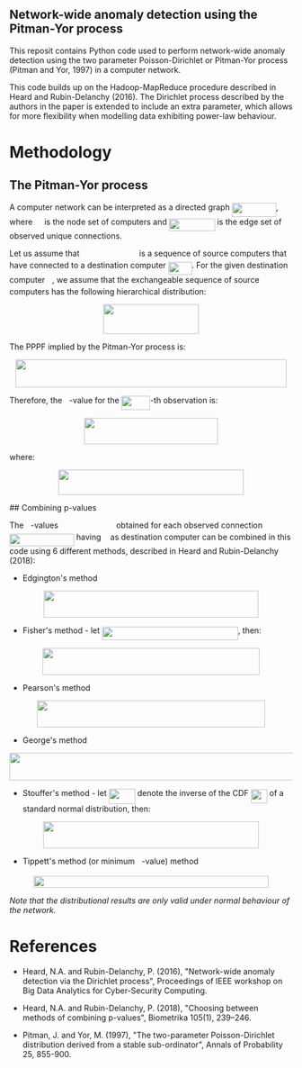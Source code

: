 ## Network-wide anomaly detection using the Pitman-Yor process

This reposit contains Python code used to perform network-wide anomaly detection using the two parameter Poisson-Dirichlet or Pitman-Yor process (Pitman and Yor, 1997) in a computer network. 

This code builds up on the Hadoop-MapReduce procedure described in Heard and Rubin-Delanchy (2016). The Dirichlet process described by the authors in the paper is extended to include an extra parameter, which allows for more flexibility when modelling data exhibiting power-law behaviour.

# Methodology

## The Pitman-Yor process

A computer network can be interpreted as a directed graph <img src="https://rawgit.com/fraspass/pitman_yor/master/svgs/73dde20bcffb31b6177c5d21c5a96f6d.svg?invert_in_darkmode" align=middle width=78.37896pt height=24.6576pt/>, where <img src="https://rawgit.com/fraspass/pitman_yor/master/svgs/a9a3a4a202d80326bda413b5562d5cd1.svg?invert_in_darkmode" align=middle width=13.242075pt height=22.46574pt/> is the node set of computers and <img src="https://rawgit.com/fraspass/pitman_yor/master/svgs/94db391751ae0befe931ce025807b400.svg?invert_in_darkmode" align=middle width=81.575175pt height=22.46574pt/> is the edge set of observed unique connections. 

Let us assume that <img src="https://rawgit.com/fraspass/pitman_yor/master/svgs/93e8f48a97001313f47040c9f354a850.svg?invert_in_darkmode" align=middle width=98.415405pt height=14.15535pt/> is a sequence of source computers that have connected to a destination computer <img src="https://rawgit.com/fraspass/pitman_yor/master/svgs/3a49e7753441741b7224c79f23973f59.svg?invert_in_darkmode" align=middle width=41.982435pt height=22.46574pt/>. For the given destination computer <img src="https://rawgit.com/fraspass/pitman_yor/master/svgs/deceeaf6940a8c7a5a02373728002b0f.svg?invert_in_darkmode" align=middle width=8.6493pt height=14.15535pt/>, we assume that the exchangeable sequence of source computers has the following hierarchical distribution:
<p align="center"><img src="https://rawgit.com/fraspass/pitman_yor/master/svgs/8200749748ae36b2058d9caafc3d8805.svg?invert_in_darkmode" align=middle width=170.67435pt height=52.86534pt/></p>

The PPPF implied by the Pitman-Yor process is:
<p align="center"><img src="https://rawgit.com/fraspass/pitman_yor/master/svgs/aaeab5c4459e02c055b6e5bede16eaf1.svg?invert_in_darkmode" align=middle width=482.9319pt height=50.226165pt/></p>

Therefore, the <img src="https://rawgit.com/fraspass/pitman_yor/master/svgs/2ec6e630f199f589a2402fdf3e0289d5.svg?invert_in_darkmode" align=middle width=8.270625pt height=14.15535pt/>-value for the <img src="https://rawgit.com/fraspass/pitman_yor/master/svgs/949707b3bc37b3be0f8b25742664879e.svg?invert_in_darkmode" align=middle width=50.962725pt height=24.6576pt/>-th observation is: 
<p align="center"><img src="https://rawgit.com/fraspass/pitman_yor/master/svgs/c182d0ed7d70557480a9b1ddcc11b9a6.svg?invert_in_darkmode" align=middle width=238.3458pt height=46.87419pt/></p>
where:
<p align="center"><img src="https://rawgit.com/fraspass/pitman_yor/master/svgs/b1b43bae3ed2da11ef0e7c48a4e5731a.svg?invert_in_darkmode" align=middle width=329.08425pt height=44.897325pt/></p>

## Combining p-values

The <img src="https://rawgit.com/fraspass/pitman_yor/master/svgs/2ec6e630f199f589a2402fdf3e0289d5.svg?invert_in_darkmode" align=middle width=8.270625pt height=14.15535pt/>-values <img src="https://rawgit.com/fraspass/pitman_yor/master/svgs/0c5e0765d81b2b6f1fd949ea91e454f2.svg?invert_in_darkmode" align=middle width=95.042145pt height=14.15535pt/> obtained for each observed connection <img src="https://rawgit.com/fraspass/pitman_yor/master/svgs/22dd6f1806b41ca84abe947182a1621b.svg?invert_in_darkmode" align=middle width=115.083375pt height=22.46574pt/> having <img src="https://rawgit.com/fraspass/pitman_yor/master/svgs/deceeaf6940a8c7a5a02373728002b0f.svg?invert_in_darkmode" align=middle width=8.6493pt height=14.15535pt/> as destination computer can be combined in this code using 6 different methods, described in Heard and Rubin-Delanchy (2018):

* Edgington's method
<p align="center"><img src="https://rawgit.com/fraspass/pitman_yor/master/svgs/8cf4a27cbb84480d003265f7768d300c.svg?invert_in_darkmode" align=middle width=381.98325pt height=47.80611pt/></p>

* Fisher's method - let <img src="https://rawgit.com/fraspass/pitman_yor/master/svgs/6ce73d15b9fabc46eb57c4f8fa5d0c74.svg?invert_in_darkmode" align=middle width=242.156805pt height=24.6576pt/>, then:
<p align="center"><img src="https://rawgit.com/fraspass/pitman_yor/master/svgs/247bd28e9ee4c1138a3c79db9258e3a8.svg?invert_in_darkmode" align=middle width=385.50105pt height=47.80611pt/></p>

* Pearson's method
<p align="center"><img src="https://rawgit.com/fraspass/pitman_yor/master/svgs/3ac66a0216f3b2656e539c6990984133.svg?invert_in_darkmode" align=middle width=406.24485pt height=47.80611pt/></p>

* George's method 
<p align="center"><img src="https://rawgit.com/fraspass/pitman_yor/master/svgs/7b48f1af7c10253dbc039773fe807528.svg?invert_in_darkmode" align=middle width=527.17995pt height=49.62705pt/></p>

* Stouffer's method - let <img src="https://rawgit.com/fraspass/pitman_yor/master/svgs/fd572b44cf8f2a97fc9474603fcc8c69.svg?invert_in_darkmode" align=middle width=46.872375pt height=26.76201pt/> denote the inverse of the CDF <img src="https://rawgit.com/fraspass/pitman_yor/master/svgs/f04e663ab860a40f062cc6e871367aa8.svg?invert_in_darkmode" align=middle width=29.223975pt height=24.6576pt/> of a standard normal distribution, then:
<p align="center"><img src="https://rawgit.com/fraspass/pitman_yor/master/svgs/fb0211a92c99a55d26693fc1ad589f88.svg?invert_in_darkmode" align=middle width=384.80805pt height=47.80611pt/></p>

* Tippett's method (or minimum <img src="https://rawgit.com/fraspass/pitman_yor/master/svgs/2ec6e630f199f589a2402fdf3e0289d5.svg?invert_in_darkmode" align=middle width=8.270625pt height=14.15535pt/>-value) method 
<p align="center"><img src="https://rawgit.com/fraspass/pitman_yor/master/svgs/6f47354ed7c2e72922ef80fc243dbcf6.svg?invert_in_darkmode" align=middle width=418.97625pt height=21.41898pt/></p>

*Note that the distributional results are only valid under normal behaviour of the network.*

# References

* Heard, N.A. and Rubin-Delanchy, P. (2016), "Network-wide anomaly detection via the Dirichlet process", Proceedings of IEEE workshop on Big Data Analytics for Cyber-Security Computing.

* Heard, N.A. and Rubin-Delanchy, P. (2018), "Choosing between methods of combining p-values", Biometrika 105(1), 239–246.

* Pitman, J. and Yor, M. (1997), "The two-parameter Poisson-Dirichlet distribution derived from a stable sub-ordinator", Annals of Probability 25, 855-900.


